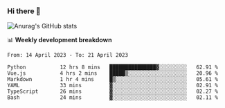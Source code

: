 ### Hi there 👋
![Anurag's GitHub stats](https://github-readme-stats.vercel.app/api?username=jami1024&show_icons=true&theme=radical)

📊 **Weekly development breakdown**
<!--START_SECTION:waka-->

```text
From: 14 April 2023 - To: 21 April 2023

Python           12 hrs 8 mins   ███████████████▓░░░░░░░░░   62.91 %
Vue.js           4 hrs 2 mins    █████▒░░░░░░░░░░░░░░░░░░░   20.96 %
Markdown         1 hr 4 mins     █▒░░░░░░░░░░░░░░░░░░░░░░░   05.61 %
YAML             33 mins         ▓░░░░░░░░░░░░░░░░░░░░░░░░   02.91 %
TypeScript       26 mins         ▓░░░░░░░░░░░░░░░░░░░░░░░░   02.27 %
Bash             24 mins         ▓░░░░░░░░░░░░░░░░░░░░░░░░   02.11 %
```

<!--END_SECTION:waka-->
<!--
**jami1024/jami1024** is a ✨ _special_ ✨ repository because its `README.md` (this file) appears on your GitHub profile.

Here are some ideas to get you started:

- 🔭 I’m currently working on ...
- 🌱 I’m currently learning ...
- 👯 I’m looking to collaborate on ...
- 🤔 I’m looking for help with ...
- 💬 Ask me about ...
- 📫 How to reach me: ...
- 😄 Pronouns: ...
- ⚡ Fun fact: ...
-->
